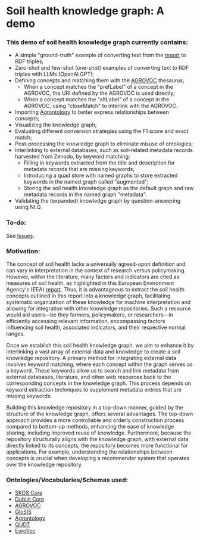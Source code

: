 # Soil health knowledge graph: A demo
### This demo of soil health knowledge graph currently contains:
- A simple "ground-truth" example of converting text from the [report](https://www.eea.europa.eu/publications/soil-monitoring-in-europe) to RDF triples;
- Zero-shot and few-shot (one-shot) examples of converting text to RDF triples with LLMs (OpenAI GPT);
- Defining concepts and matching them with the [AGROVOC](https://aims.fao.org/aos/agrovoc) thesaurus;
  - When a concept matches the "prefLabel" of a concept in the AGROVOC, the URI defined by the AGROVOC is used directly;
  - When a concept matches the "altLabel" of a concept in the AGROVOC, using "closeMatch" to interlink with the AGROVOC.
- Importing [Agrontology](https://aims.fao.org/aos/agrontology) to better express relationships between concepts;
- Visualizing the knowledge graph;
- Evaluating different conversion strategies using the F1 score and exact match;
- Post-processing the knowledge graph to eliminate misuse of ontologies;
- Interlinking to external databases, such as soil-related metadata records harvested from Zenodo, by keyword matching;
  - Filling in keywords extracted from the title and description for metadata records that are missing keywords;
  - Introducing a quad store with named graphs to store extracted keywords in the named graph called "augmented";
  - Storing the soil health knowledge graph as the default graph and raw metadata records in the named graph "metadata".
- Validating the (expanded) knowledge graph by question-answering using NLQ.

### To-do:
See [Issues](https://github.com/soilwise-he/soil-health-knowledge-graph/issues).

### Motivation:
The concept of soil health lacks a universally agreed-upon definition and can vary in interpretation in the context of research versus policymaking. However, within the literature, many factors and indicators are cited as measures of soil health, as highlighted in this European Environment Agency's (EEA) [report](https://www.eea.europa.eu/publications/soil-monitoring-in-europe). Thus, it is advantageous to extract the soil health concepts outlined in this report into a knowledge graph, facilitating systematic organization of these knowledge for machine interpretation and allowing for integration with other knowledge repositories. Such a resource would aid users—be they farmers, policymakers, or researchers—in efficiently accessing relevant information, encompassing factors influencing soil health, associated indicators, and their respective normal ranges.

Once we establish this soil health knowledge graph, we aim to enhance it by interlinking a vast array of external data and knowledge to create a soil knowledge repository. A primary method for integrating external data involves keyword matching, where each concept within the graph serves as a keyword. These keywords allow us to search and link metadata from external databases, literature, and other web resources back to the corresponding concepts in the knowledge graph. This process depends on keyword extraction techniques to supplement metadata entries that are missing keywords.

Building this knowledge repository in a top-down manner, guided by the structure of the knowledge graph, offers several advantages. The top-down approach provides a more controllable and orderly construction process compared to bottom-up methods, enhancing the ease of knowledge sharing, including improved reuse of knowledge. Furthermore, because the repository structurally aligns with the knowledge graph, with external data directly linked to its concepts, the repository becomes more functional for applications. For example, understanding the relationships between concepts is crucial when developing a recommender system that operates over the knowledge repository.

### Ontologies/Vocabularies/Schemas used:
- [SKOS Core](https://www.w3.org/2009/08/skos-reference/skos.html)
- [Dublin Core](https://www.dublincore.org/specifications/dublin-core/)
- [AGROVOC](https://aims.fao.org/aos/agrovoc)
- [GloSIS](https://glosis-ld.github.io/glosis/)
- [Agrontology](https://aims.fao.org/aos/agrontology)
- [QUDT](https://qudt.org/)
- [EuroVoc](https://op.europa.eu/en/web/eu-vocabularies)
